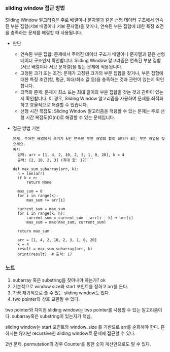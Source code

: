 ### sliding window 접근 방법

Sliding Window 알고리즘은 주로 배열이나 문자열과 같은 선형 데이터 구조에서 연속된 부분 집합(서브 배열이나 서브 문자열)을 찾거나, 연속된 부분 집합에 대한 특정 조건을 충족하는 문제를 해결할 때 사용됩니다.


- 판단
  - 연속된 부분 집합: 문제에서 주어진 데이터 구조가 배열이나 문자열과 같은 선형 데이터 구조인지 확인합니다. Sliding Window 알고리즘은 연속된 부분 집합(서브 배열이나 서브 문자열)을 찾는 문제에 적용됩니다. 
  - 고정된 크기 또는 조건: 문제가 고정된 크기의 부분 집합을 찾거나, 부분 집합에 대한 특정 조건(합, 평균, 최대/최소 값 등)을 충족하는 것과 관련이 있는지 확인합니다. 
  - 최적화 문제: 문제가 최소 또는 최대 길이의 부분 집합을 찾는 것과 관련이 있는지 확인합니다. 이 경우, Sliding Window 알고리즘을 사용하여 문제를 최적화하고 효율적으로 해결할 수 있습니다. 
  - 선형 시간 복잡도: Sliding Window 알고리즘을 적용할 수 있는 문제는 주로 선형 시간 복잡도(O(n))로 해결할 수 있는 문제입니다.

- 접근 방법 기본
  ```
  문제: 주어진 배열에서 크기가 k인 연속된 부분 배열의 합이 최대가 되는 부분 배열을 찾으세요.
  예시
    입력: arr = [1, 4, 2, 10, 2, 3, 1, 0, 20], k = 4
    출력: [2, 10, 2, 3] (최대 합: 17)```
  ```
  ```
  def max_sum_subarray(arr, k):
    n = len(arr)
    if k > n:
        return None

    max_sum = 0
    for i in range(k):
        max_sum += arr[i]

    current_sum = max_sum
    for i in range(k, n):
        current_sum = current_sum - arr[i - k] + arr[i]
        max_sum = max(max_sum, current_sum)

    return max_sum

    arr = [1, 4, 2, 10, 2, 3, 1, 0, 20]
    k = 4
    result = max_sum_subarray(arr, k)
    print(result)  # 출력: 17

  ```


### 노트 
1. subarray 혹은 substring을 찾아내야 하는가? ok
2. 기본적으로 window size와 start 포인트를 정하고 arr를 돈다.
3. 가끔 재귀적으로 풀 수 있는 sliding window도 있다. 
4. two pointer와 상호 교환될 수 있다. 

two pointer와 차이점 
 sliding window는 two pointer를 사용할 수 있는 알고리즘이다. subarray혹은 substring이 있는지가 핵심,  

sliding window는 start 포인트와 window_size 를 기반으로 arr를 순회해야 한다.
흔하지는 않지만 recursive한 sliding window로 문제에 접근할 수 있다.

2번 문제. 
permutation의 경우 Counter를 통한 숫자 계산만으로도 알 수 있다.